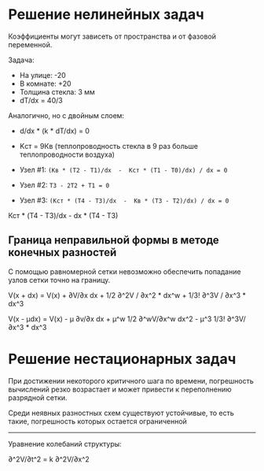 
# Решение нелинейных задач

Коэффициенты могут зависеть от пространства и от фазовой переменной.

Задача:

- На улице: -20
- В комнате: +20
- Толщина стекла: 3 мм
- dT/dx = 40/3

Аналогично, но с двойным слоем:

- d/dx * (k * dT/dx) = 0
- Kст = 9Кв (теплопроводность стекла в 9 раз больше теплопроводности воздуха)

- Узел #1: `(Кв * (T2 - T1)/dx  -  Кст * (T1 - T0)/dx) / dx = 0`
- Узел #2: `Т3 - 2Т2 + Т1 = 0`
- Узел #3: `(Кст * (T4 - T3)/dx  -  Кв * (T3 - T2)/dx) / dx = 0`

Кст * (T4 - T3)/dx - dx * (T4 - T3)


## Граница неправильной формы в методе конечных разностей

С помощью равномерной сетки невозможно обеспечить попадание узлов сетки точно на границу.

V(x + dx) = V(x) + ∂V/∂x dx + 1/2 ∂^2V / ∂x^2 * dx^w + 1/3! ∂^3V / ∂x^3 * dx^3

V(x - µdx) = V(x) - µ ∂v/∂x dx + µ^w 1/2 ∂^wV/∂x^w dx^2 - µ^3 1/3! ∂^3V/∂x^3 * dx^3



# Решение нестационарных задач

При достижении некоторого критичного шага по времени, погрешность вычислений резко возрастает и может привести к переполнению разрядной сетки.

Среди неявных разностных схем существуют устойчивые, то есть такие, погрешность которых остается ограниченной

----

Уравнение колебаний структуры:

∂^2V/∂t^2 = k ∂^2V/∂x^2
























